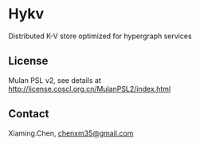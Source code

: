 # Hykv

Distributed K-V store optimized for hypergraph services

## License

Mulan PSL v2, see details at http://license.coscl.org.cn/MulanPSL2/index.html

## Contact

Xiaming.Chen, chenxm35@gmail.com
